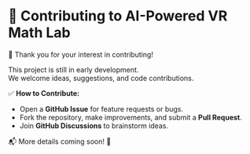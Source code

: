 # 🤝 Contributing to AI-Powered VR Math Lab  

🚀 Thank you for your interest in contributing!  

This project is still in early development.  
We welcome ideas, suggestions, and code contributions.  

✅ **How to Contribute:**  
- Open a **GitHub Issue** for feature requests or bugs.  
- Fork the repository, make improvements, and submit a **Pull Request**.  
- Join **GitHub Discussions** to brainstorm ideas.  

📬 More details coming soon! 🚀  
